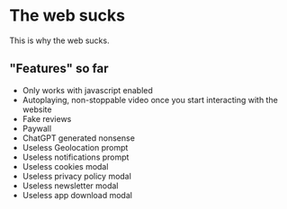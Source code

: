 # The web sucks
This is why the web sucks.

## "Features" so far
- Only works with javascript enabled
- Autoplaying, non-stoppable video once you start interacting with the website
- Fake reviews
- Paywall
- ChatGPT generated nonsense
- Useless Geolocation prompt
- Useless notifications prompt
- Useless cookies modal
- Useless privacy policy modal
- Useless newsletter modal
- Useless app download modal
